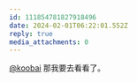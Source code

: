 ```yaml
---
id: 111854781827918496
date: 2024-02-01T06:22:01.552Z
reply: true
media_attachments: 0
---
```


[@koobai](https://mastodon.social/@koobai) 那我要去看看了。

